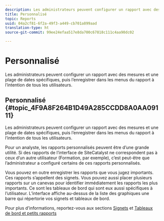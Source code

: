 ```yaml
---
description: Les administrateurs peuvent configurer un rapport avec des mesures et une plage de dates spécifiques, puis l’enregistrer dans les menus du rapport à l’intention de tous les utilisateurs.
title: Personnalisé
topic: Reports
uuid: 04a2cf81-6f2a-49f3-a449-cb701a899aad
translation-type: ht
source-git-commit: 99ee24efaa517e8da700c67818c111c4aa90dc02

---
```



# Personnalisé

Les administrateurs peuvent configurer un rapport avec des mesures et une plage de dates spécifiques, puis l’enregistrer dans les menus du rapport à l’intention de tous les utilisateurs.

## Personnalisé {#topic_4F9A8F264B1D49A285CCDD8A0AA09111}

Les administrateurs peuvent configurer un rapport avec des mesures et une plage de dates spécifiques, puis l’enregistrer dans les menus du rapport à l’intention de tous les utilisateurs.

Pour un analyste, les rapports personnalisés peuvent être d’une grande utilité. Si des rapports de l’interface de SiteCatalyst ne correspondent pas à ceux d’un autre utilisateur (Formation, par exemple), c’est peut-être que l’administrateur a configuré certains de ces rapports personnalisés.

Vous pouvez en outre enregistrer les rapports que vous jugez importants. Ces rapports s’appellent des signets. Vous pouvez aussi placer plusieurs rapports sur un canevas pour identifier immédiatement les rapports les plus importants. Ce sont les tableaux de bord qui sont eux aussi spécifiques à l’utilisateur. L’interface affiche au-dessus de la liste des graphiques une barre qui répertorie vos signets et tableaux de bord.

Pour plus d’informations, reportez-vous aux sections [Signets](https://marketing.adobe.com/resources/help/fr_FR/sc/user/c_bookmarks.html) et [Tableaux de bord et petits rapports](https://marketing.adobe.com/resources/help/fr_FR/sc/user/c_dashboard.html)

